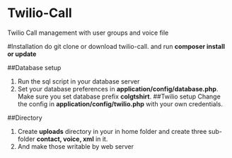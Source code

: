 # Twilio-Call
Twilio Call management with user groups and voice file

#Installation 
do git clone or download twilio-call.
and run **composer install or update**


##Database setup
1. Run the sql script in your database server
2. Set your database preferences in **application/config/database.php**. Make sure you set database prefix **colgtshirt**.
##Twilio setup
Change the config in **application/config/twilio.php** with your own credentials.

##Directory
1. Create **uploads** directory in your in home folder and create three sub-folder **contact, voice, xml** in it.
2. And make those writable by web server



